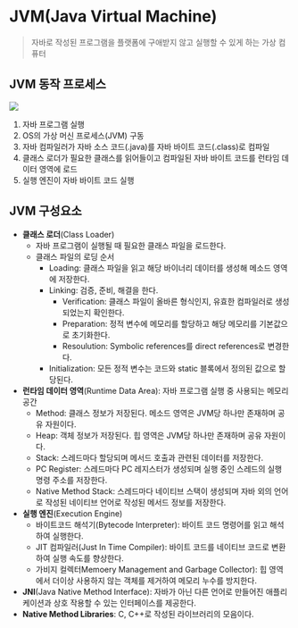 # JVM(Java Virtual Machine)
> 자바로 작성된 프로그램을 플랫폼에 구애받지 않고 실행할 수 있게 하는 가상 컴퓨터

## JVM 동작 프로세스
<img src="https://github.com/justlikeryu/TIL/assets/111476710/a64bc797-7291-4cad-8f42-3fdb8bc77ea4">

1. 자바 프로그램 실행
2. OS의 가상 머신 프로세스(JVM) 구동
3. 자바 컴파일러가 자바 소스 코드(.java)를 자바 바이트 코드(.class)로 컴파일
4. 클래스 로더가 필요한 클래스를 읽어들이고 컴파일된 자바 바이트 코드를 런타임 데이터 영역에 로드
5. 실행 엔진이 자바 바이트 코드 실행

## JVM 구성요소
- **클래스 로더**(Class Loader)
  - 자바 프로그램이 실행될 때 필요한 클래스 파일을 로드한다.
  - 클래스 파일의 로딩 순서
    - Loading: 클래스 파일을 읽고 해당 바이너리 데이터를 생성해 메소드 영역에 저장한다.
    - Linking: 검증, 준비, 해결을 한다.
      - Verification: 클래스 파일이 올바른 형식인지, 유효한 컴파일러로 생성되었는지 확인한다.
      - Preparation: 정적 변수에 메모리를 할당하고 해당 메모리를 기본값으로 초기화한다.
      - Resoulution: Symbolic references를 direct references로 변경한다.
    - Initialization: 모든 정적 변수는 코드와 static 블록에서 정의된 값으로 할당된다.
- **런타임 데이터 영역**(Runtime Data Area): 자바 프로그램 실행 중 사용되는 메모리 공간
  - Method: 클래스 정보가 저장된다. 메소드 영역은 JVM당 하나만 존재하며 공유 자원이다.
  - Heap: 객체 정보가 저장된다. 힙 영역은 JVM당 하나만 존재하며 공유 자원이다.
  - Stack: 스레드마다 할당되며 메서드 호출과 관련된 데이터를 저장한다.
  - PC Register: 스레드마다 PC 레지스터가 생성되며 실행 중인 스레드의 실행 명령 주소를 저장한다.
  - Native Method Stack: 스레드마다 네이티브 스택이 생성되며 자바 외의 언어로 작성된 네이티브 언어로 작성된 메서드 정보를 저장한다.
- **실행 엔진**(Execution Engine)
  - 바이트코드 해석기(Bytecode Interpreter): 바이트 코드 명령어를 읽고 해석하여 실행한다.
  - JIT 컴파일러(Just In Time Compiler): 바이트 코드를 네이티브 코드로 변환하여 실행 속도를 향상한다.
  - 가비지 컬렉터Memoery Management and Garbage Collector): 힙 영역에서 더이상 사용하지 않는 객체를 제거하여 메모리 누수를 방지한다.
- **JNI**(Java Native Method Interface): 자바가 아닌 다른 언어로 만들어진 애플리케이션과 상호 작용할 수 있는 인터페이스를 제공한다.
- **Native Method Libraries**: C, C++로 작성된 라이브러리의 모음이다.